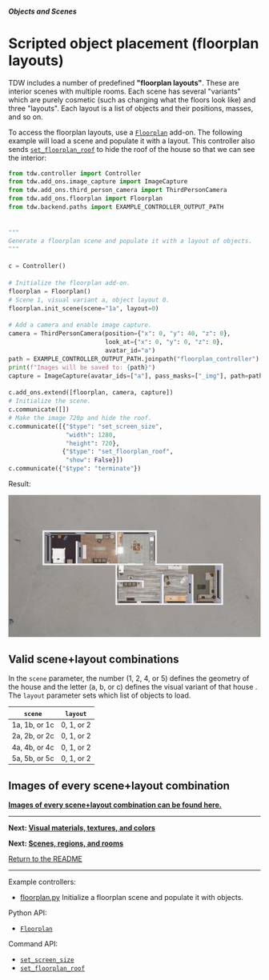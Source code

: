 ##### Objects and Scenes

# Scripted object placement (floorplan layouts)

TDW includes a number of predefined **"floorplan layouts"**. These are interior scenes with multiple rooms. Each scene has several "variants" which are purely cosmetic (such as changing what the floors look like) and three "layouts". Each layout is a list of objects and their positions, masses, and so on.

To access the floorplan layouts, use a [`Floorplan`](../../python/add_ons/floorplan.md) add-on. The following example will load a scene and populate it with a layout. This controller also sends [`set_floorplan_roof`](../../api/command_api.md#set_floorplan_roof) to hide the roof of the house so that we can see the interior:

```python
from tdw.controller import Controller
from tdw.add_ons.image_capture import ImageCapture
from tdw.add_ons.third_person_camera import ThirdPersonCamera
from tdw.add_ons.floorplan import Floorplan
from tdw.backend.paths import EXAMPLE_CONTROLLER_OUTPUT_PATH


"""
Generate a floorplan scene and populate it with a layout of objects.
"""

c = Controller()

# Initialize the floorplan add-on.
floorplan = Floorplan()
# Scene 1, visual variant a, object layout 0.
floorplan.init_scene(scene="1a", layout=0)

# Add a camera and enable image capture.
camera = ThirdPersonCamera(position={"x": 0, "y": 40, "z": 0},
                           look_at={"x": 0, "y": 0, "z": 0},
                           avatar_id="a")
path = EXAMPLE_CONTROLLER_OUTPUT_PATH.joinpath("floorplan_controller")
print(f"Images will be saved to: {path}")
capture = ImageCapture(avatar_ids=["a"], pass_masks=["_img"], path=path)

c.add_ons.extend([floorplan, camera, capture])
# Initialize the scene.
c.communicate([])
# Make the image 720p and hide the roof.
c.communicate([{"$type": "set_screen_size",
                "width": 1280,
                "height": 720},
               {"$type": "set_floorplan_roof",
                "show": False}])
c.communicate({"$type": "terminate"})
```

Result:

![](images/floorplan.jpg)

## Valid scene+layout combinations

In the `scene` parameter, the number (1, 2, 4, or 5) defines the geometry of the house and the letter (a, b, or c) defines the visual variant of that house . The `layout` parameter sets which list of objects to load.

| `scene` | `layout` |
| --- | --- |
| 1a, 1b, or 1c | 0, 1, or 2 |
| 2a, 2b, or 2c | 0, 1, or 2 |
| 4a, 4b, or 4c | 0, 1, or 2 |
| 5a, 5b, or 5c | 0, 1, or 2 |

## Images of every scene+layout combination

[**Images of every scene+layout combination can be found here.**](https://github.com/threedworld-mit/tdw/blob/master/Documentation/lessons/objects_and_scenes/images/floorplans) 

***

**Next: [Visual materials, textures, and colors](materials_textures_colors.md)**

**Next: [Scenes, regions, and rooms](scenes_regions_rooms.md)**

[Return to the README](../../../README.md)

***

Example controllers:

- [floorplan.py](https://github.com/threedworld-mit/tdw/blob/master/Python/example_controllers/objects_and_scenes/floorplan.py) Initialize a floorplan scene and populate it with objects.

Python API:

-  [`Floorplan`](../../python/add_ons/floorplan.md)

Command API:

- [`set_screen_size`](../../api/command_api.md#set_screen_size)
- [`set_floorplan_roof`](../../api/command_api.md#set_floorplan_roof)

